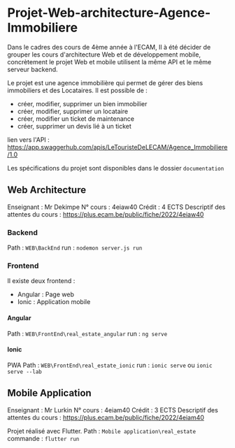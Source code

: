 # Projet-Web-architecture-Agence-Immobiliere
Dans le cadres des cours de 4ème année à l'ECAM, Il à été décider de grouper les cours d'architecture Web et 
de développement mobile, concrètement le projet Web et mobile utilisent la même API et le même serveur backend.

Le projet est une agence immobilière qui permet de gérer des biens immobiliers et des Locataires.
Il est possible de : 
- créer, modifier, supprimer un bien immobilier
- créer, modifier, supprimer un locataire
- créer, modifier un ticket de maintenance
- créer, supprimer un devis lié à un ticket

lien vers l'API : https://app.swaggerhub.com/apis/LeTouristeDeLECAM/Agence_Immobiliere/1.0

Les spécifications du projet sont disponibles dans le dossier `documentation`


## Web Architecture
Enseignant : Mr Dekimpe 
N° cours : 4eiaw40
Crédit : 4 ECTS
Descriptif des attentes du cours : https://plus.ecam.be/public/fiche/2022/4eiaw40

### Backend
Path : `WEB\BackEnd`
run : `nodemon server.js run`


### Frontend
Il existe deux frontend :
- Angular : Page web
- Ionic : Application mobile

#### Angular
Path : `WEB\FrontEnd\real_estate_angular`
run : `ng serve`

#### Ionic
PWA
Path : `WEB\FrontEnd\real_estate_ionic`
run : `ionic serve` ou `ionic serve --lab`

## Mobile Application
Enseignant : Mr Lurkin
N° cours : 4eiam40
Crédit : 3 ECTS
Descriptif des attentes du cours : https://plus.ecam.be/public/fiche/2022/4eiam40
 
Projet réalisé avec Flutter.
Path : `Mobile application\real_estate`
commande : `flutter run`




